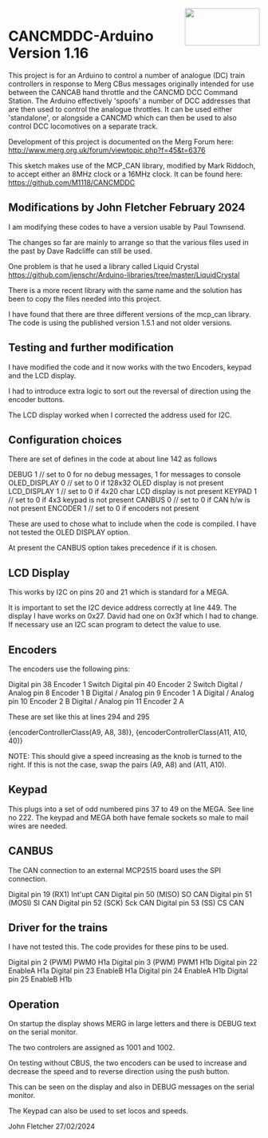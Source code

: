 <img align="right" src="arduino_cbus_logo.png"  width="150" height="75">

# CANCMDDC-Arduino Version 1.16

This project is for an Arduino to control a number of analogue (DC) train controllers 
in response to Merg CBus messages originally intended for use between the CANCAB hand 
throttle and the CANCMD DCC Command Station. The Arduino effectively 'spoofs' a number
of DCC addresses that are then used to control the analogue throttles. It can be used
either 'standalone', or alongside a CANCMD which can then be used to also control DCC
locomotives on a separate track.

Development of this project is documented on the Merg Forum here:
     http://www.merg.org.uk/forum/viewtopic.php?f=45&t=6376

This sketch makes use of the MCP_CAN library, modified by Mark Riddoch, to accept
either an 8MHz clock or a 16MHz clock. It can be found here:
     https://github.com/M1118/CANCMDDC
	 
## Modifications by John Fletcher February 2024

I am modifying these codes to have a version usable by Paul Townsend.

The changes so far are mainly to arrange so that the various files used in the past
by Dave Radcliffe can still be used.

One problem is that he used a library called Liquid Crystal 
https://github.com/jenschr/Arduino-libraries/tree/master/LiquidCrystal

There is a more recent library with the same name and the solution has been to copy
the files needed into this project.

I have found that there are three different versions of the mcp_can library.
The code is using the published version 1.5.1 and not older versions.

## Testing and further modification

I have modified the code and it now works with the two Encoders, keypad and the LCD display.

I had to introduce extra logic to sort out the reversal of direction using the encoder buttons.

The LCD display worked when I corrected the address used for I2C.

## Configuration choices

There are set of defines in the code at about line 142 as follows

DEBUG         1 // set to 0 for no debug messages, 1 for messages to console
OLED_DISPLAY  0 // set to 0 if 128x32 OLED display is not present
LCD_DISPLAY   1 // set to 0 if 4x20 char LCD display is not present
KEYPAD        1 // set to 0 if 4x3 keypad is not present
CANBUS        0 // set to 0 if CAN h/w is not present
ENCODER       1 // set to 0 if encoders not present

These are used to chose what to include when the code is compiled.
I have not tested the OLED DISPLAY option.

At present the CANBUS option takes precedence if it is chosen.

## LCD Display
 
This works by I2C on pins 20 and 21 which is standard for a MEGA.

It is important to set the I2C device address correctly at line 449.
The display I have works on 0x27. David had one on 0x3f which I had to change.
If necessary use an I2C scan program to detect the value to use.

## Encoders 

The encoders use the following pins:

 Digital pin 38             Encoder 1 Switch
 Digital pin 40             Encoder 2 Switch
 Digital / Analog pin 8     Encoder 1 B
 Digital / Analog pin 9     Encoder 1 A
 Digital / Analog pin 10    Encoder 2 B
 Digital / Analog pin 11    Encoder 2 A

These are set like this at lines 294 and 295

 {encoderControllerClass(A9, A8, 38)},
 {encoderControllerClass(A11, A10, 40)}

NOTE: This should give a speed increasing as the knob is turned to the right. If this is not the case, swap the pairs (A9, A8) and (A11, A10).

## Keypad

This plugs into a set of odd numbered pins 37 to 49 on the MEGA. See line no 222.
The keypad and MEGA both have female sockets so male to mail wires are needed.

## CANBUS

The CAN connection to an external MCP2515 board uses the SPI connection.

 Digital pin 19 (RX1)		Int'upt	CAN
 Digital pin 50 (MISO)		SO		CAN
 Digital pin 51 (MOSI)		SI		CAN
 Digital pin 52 (SCK)		Sck		CAN
 Digital pin 53 (SS)		CS		CAN

## Driver for the trains

I have not tested this. The code provides for these pins to be used.

 Digital pin 2 (PWM)		PWM0	H1a
 Digital pin 3 (PWM)		PWM1	H1b
 Digital pin 22				EnableA	H1a
 Digital pin 23				EnableB	H1a
 Digital pin 24				EnableA	H1b
 Digital pin 25				EnableB	H1b

## Operation

On startup the display shows MERG in large letters and there is DEBUG text on the serial monitor.

The two controlers are assigned as 1001 and 1002.

On testing without CBUS, the two encoders can be used to increase and decrease the speed and to reverse direction using the push button.

This can be seen on the display and also in DEBUG messages on the serial monitor.

The Keypad can also be used to set locos and speeds.


John Fletcher <M6777> 27/02/2024

